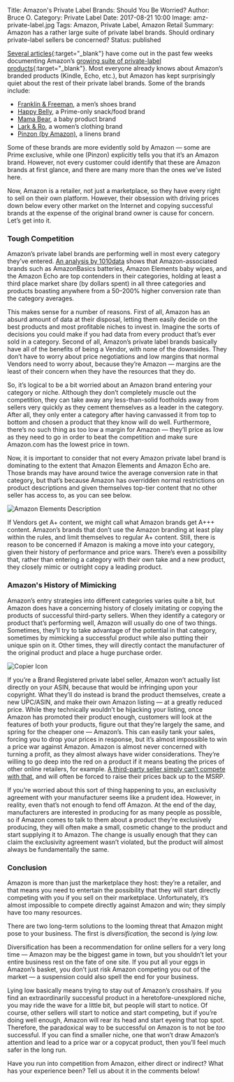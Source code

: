 Title: Amazon's Private Label Brands: Should You Be Worried?
Author: Bruce O.
Category: Private Label
Date: 2017-08-21 10:00
Image: amz-private-label.jpg
Tags: Amazon, Private Label, Amazon Retail
Summary: Amazon has a rather large suite of private label brands. Should ordinary private-label sellers be concerned?
Status: published

[Several articles](http://www.cpcstrategy.com/blog/2017/07/amazons-private-label-brands/?utm_content=bufferefb88&utm_medium=social&utm_source=twitter.com&utm_campaign=buffer){:target="_blank"} have come out in the past few weeks documenting Amazon’s [growing suite of private-label products](https://qz.com/1039381/amazon-owns-a-whole-collection-of-secret-brands/){:target="_blank"}. Most everyone already knows about Amazon’s branded products (Kindle, Echo, etc.), but Amazon has kept surprisingly quiet about the rest of their private label brands. Some of the brands include: 

* [Franklin & Freeman](https://www.amazon.com/Clothing-Shoes-Jewelry-Franklin-Freeman/s?ie=UTF8&field-brandtextbin=Franklin+%26+Freeman&page=1&rh=n%3A7141123011), a men’s shoes brand 
* [Happy Belly](https://www.amazon.com/Happy-Belly/pages/14394503011), a Prime-only snack/food brand
* [Mama Bear](https://www.amazon.com/b?node=14608902011), a baby product brand
* [Lark & Ro](https://www.amazon.com/Lark-Ro/pages/10772216011), a women’s clothing brand
* [Pinzon (by Amazon)](https://www.amazon.com/l/13911629011), a linens brand

Some of these brands are more evidently sold by Amazon — some are Prime exclusive, while one (Pinzon) explicitly tells you that it’s an Amazon brand. However, not every customer could identify that these are Amazon brands at first glance, and there are many more than the ones we’ve listed here. 

Now, Amazon is a retailer, not just a marketplace, so they have every right to sell on their own platform. However, their obsession with driving prices down below every other market on the Internet and copying successful brands at the expense of the original brand owner is cause for concern. Let’s get into it. 

### Tough Competition 

Amazon’s private label brands are performing well in most every category they’ve entered. [An analysis by 1010data](https://www.1010data.com/company/news-events/press-releases/amazon-private-label-brands-are-gaining-market-share-from-existing-category-leaders/) shows that Amazon-associated brands such as AmazonBasics batteries, Amazon Elements baby wipes, and the Amazon Echo are top contenders in their categories, holding at least a third place market share (by dollars spent) in all three categories and products boasting anywhere from a 50–200% higher conversion rate than the category averages. 

This makes sense for a number of reasons. First of all, Amazon has an absurd amount of data at their disposal, letting them easily decide on the best products and most profitable niches to invest in. Imagine the sorts of decisions you could make if you had data from every product that’s ever sold in a category. Second of all, Amazon’s private label brands basically have all of the benefits of being a Vendor, with none of the downsides. They don’t have to worry about price negotiations and low margins that normal Vendors need to worry about, because they’re Amazon — margins are the least of their concern when they have the resources that they do. 

So, it’s logical to be a bit worried about an Amazon brand entering your category or niche. Although they don’t completely muscle out the competition, they can take away any less-than-solid footholds away from sellers very quickly as they cement themselves as a leader in the category. After all, they only enter a category after having canvassed it from top to bottom and chosen a product that they know will do well. Furthermore, there’s no such thing as too low a margin for Amazon — they’ll price as low as they need to go in order to beat the competition and make sure Amazon.com has the lowest price in town. 

Now, it is important to consider that not every Amazon private label brand is dominating to the extent that Amazon Elements and Amazon Echo are. Those brands may have around twice the average conversion rate in that category, but that’s because Amazon has overridden normal restrictions on product descriptions and given themselves top-tier  content that no other seller has access to, as you can see below.

![Amazon Elements Description](/images/blog/2017/08/amazon-elements-description.jpg)

If Vendors get A+ content, we might call what Amazon brands get A+++ content. Amazon’s brands that don’t use the Amazon branding at least play within the rules, and limit themselves to regular A+ content. Still, there is reason to be concerned if Amazon is making a move into your category, given their history of performance and price wars. There’s even a possibility that, rather than entering a category with their own take and a new product, they closely mimic or outright copy a leading product. 

### Amazon's History of Mimicking

Amazon’s entry strategies into different categories varies quite a bit, but Amazon does have a concerning history of closely imitating or copying the products of successful third-party sellers. When they identify a category or product that’s performing well, Amazon will usually do one of two things. Sometimes, they’ll try to take advantage of the potential in that category, sometimes by mimicking a successful product while also putting their unique spin on it. Other times, they will directly contact the manufacturer of the original product and place a huge purchase order. 

![Copier Icon](/images/blog/2017/08/copier-icon.png)

If you’re a Brand Registered private label seller, Amazon won’t actually list directly on your ASIN, because that would be infringing upon your copyright. What they’ll do instead is brand the product themselves, create a new UPC/ASIN, and make their own Amazon listing — at a greatly reduced price. While they technically wouldn’t be hijacking your listing, once Amazon has promoted their product enough, customers will look at the features of both your products, figure out that they’re largely the same, and spring for the cheaper one — Amazon’s. This can easily tank your sales, forcing you to drop your prices in response, but it’s almost impossible to win a price war against Amazon. Amazon is almost never concerned with turning a profit, as they almost always have wider considerations. They’re willing to go deep into the red on a product if it means beating the prices of other online retailers, for example. [A third-party seller simply can’t compete with that](https://www.wsj.com/articles/SB10001424052702304441404577482902055882264), and will often be forced to raise their prices back up to the MSRP. 

If you’re worried about this sort of thing happening to you, an exclusivity agreement with your manufacturer seems like a prudent idea. However, in reality, even that’s not enough to fend off Amazon. At the end of the day, manufacturers are interested in producing for as many people as possible, so if Amazon comes to talk to them about a product they’re exclusively producing, they will often make a small, cosmetic change to the product and start supplying it to Amazon. The change is usually enough that they can claim the exclusivity agreement wasn’t violated, but the product will almost always be fundamentally the same. 

### Conclusion

Amazon is more than just the marketplace they host: they’re a retailer, and that means you need to entertain the possibility that they will start directly competing with you if you sell on their marketplace. Unfortunately, it’s almost impossible to compete directly against Amazon and win; they simply have too many resources. 

There are two long-term solutions to the looming threat that Amazon might pose to your business. The first is *diversification,* the second is *lying low.* 

Diversification has been a recommendation for online sellers for a very long time — Amazon may be the biggest game in town, but you shouldn’t let your entire business rest on the fate of one site. If you put all your eggs in Amazon’s basket, you don’t just risk Amazon competing you out of the market — a suspension could also spell the end for your business. 


Lying low basically means trying to stay out of Amazon’s crosshairs. If you find an extraordinarily successful product in a heretofore-unexplored niche, you may ride the wave for a little bit, but people will start to notice. Of course, other sellers will start to notice and start competing, but if you’re doing well enough, Amazon will rear its head and start eyeing that top spot. Therefore, the paradoxical way to be successful on Amazon is to not be *too* successful. If you can find a smaller niche, one that won’t draw Amazon’s attention and lead to a price war or a copycat product, then you’ll feel much safer in the long run. 

Have you run into competition from Amazon, either direct or indirect? What has your experience been? Tell us about it in the comments below!

